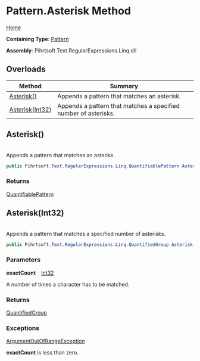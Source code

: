 # Pattern\.Asterisk Method

[Home](../../../../../../README.md)

**Containing Type**: [Pattern](../README.md)

**Assembly**: Pihrtsoft\.Text\.RegularExpressions\.Linq\.dll

## Overloads

| Method | Summary |
| ------ | ------- |
| [Asterisk()](#Pihrtsoft_Text_RegularExpressions_Linq_Pattern_Asterisk) | Appends a pattern that matches an asterisk\. |
| [Asterisk(Int32)](#Pihrtsoft_Text_RegularExpressions_Linq_Pattern_Asterisk_System_Int32_) | Appends a pattern that matches a specified number of asterisks\. |

## Asterisk\(\) <a name="Pihrtsoft_Text_RegularExpressions_Linq_Pattern_Asterisk"></a>

\
Appends a pattern that matches an asterisk\.

```csharp
public Pihrtsoft.Text.RegularExpressions.Linq.QuantifiablePattern Asterisk()
```

### Returns

[QuantifiablePattern](../../QuantifiablePattern/README.md)

## Asterisk\(Int32\) <a name="Pihrtsoft_Text_RegularExpressions_Linq_Pattern_Asterisk_System_Int32_"></a>

\
Appends a pattern that matches a specified number of asterisks\.

```csharp
public Pihrtsoft.Text.RegularExpressions.Linq.QuantifiedGroup Asterisk(int exactCount)
```

### Parameters

**exactCount** &ensp; [Int32](https://docs.microsoft.com/en-us/dotnet/api/system.int32)

A number of times a character has to be matched\.

### Returns

[QuantifiedGroup](../../QuantifiedGroup/README.md)

### Exceptions

[ArgumentOutOfRangeException](https://docs.microsoft.com/en-us/dotnet/api/system.argumentoutofrangeexception)

**exactCount** is less than zero\.

